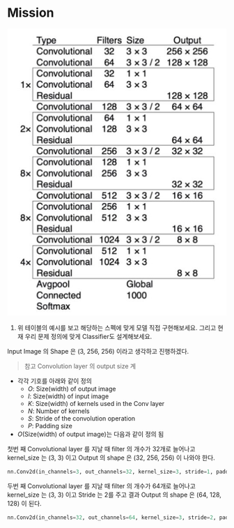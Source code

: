 # Mission

![](./img/1630464038712.png)

1. 위 테이블의 예시를 보고 해당하는 스펙에 맞게 모델 직접 구현해보세요. 그리고 현재 우리 문제 정의에 맞게 Classifier도 설계해보세요.

Input Image 의 Shape 은 (3, 256, 256) 이라고 생각하고 진행하겠다.

> 참고 Convolution layer 의 output size 계

- 각각 기호를 아래와 같이 정의
  - $O$: Size(width) of output image
  - $I$: Size(width) of input image
  - $K$: Size(width) of kernels used in the Conv layer
  - $N$: Number of kernels
  - $S$: Stride of the convolution operation
  - $P$: Padding size
- $O$(Size(width) of output image)는 다음과 같이 정의 됨



첫번 째 Convolutional layer 를 지날 때 filter 의 개수가 32개로 늘어나고 kernel_size 는 (3, 3) 이고 
Output 의 shape 은 (32, 256, 256) 이 나와야 한다.

```python
nn.Conv2d(in_channels=3, out_channels=32, kernel_size=3, stride=1, padding=1)
```

두번 째 Convolutional layer 를 지날 때 filter 의 개수가 64개로 늘어나고 kernel_size 는 (3, 3) 이고 Stride 는 2를 주고
결과 Output 의 shape 은 (64, 128, 128) 이 된다.

```python
nn.Conv2d(in_channels=32, out_channels=64, kernel_size=3, stride=2, padding=1)
```






